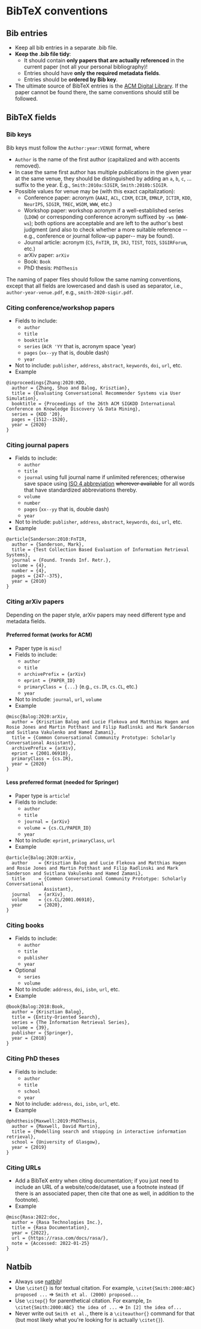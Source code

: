 # BibTeX conventions

## Bib entries

  * Keep all bib entries in a separate .bib file.
  * **Keep the .bib file tidy**: 
    - It should contain **only papers that are actually referenced** in the current paper (not all your personal bibliography)!
    - Entries should have **only the required metadata fields**.
    - Entries should be **ordered by Bib key**.
  * The ultimate source of BibTeX entries is the [ACM Digital Library](http://dl.acm.org/). If the paper cannot be found there, the same conventions should still be followed.

## BibTeX fields

### Bib keys

Bib keys must follow the `Author:year:VENUE` format, where

  * `Author` is the name of the first author (capitalized and with accents removed).
  * In case the same first author has multiple publications in the given year at the same venue, they should be distinguished by adding an `a`, `b`, `c`, ... suffix to the year. E.g., `Smith:2010a:SIGIR`, `Smith:2010b:SIGIR`.
  * Possible values for venue may be (with this exact capitalization):
    - Conference paper: acronym (`AAAI`, `ACL`, `CIKM`, `ECIR`, `EMNLP`, `ICTIR`, `KDD`, `NeurIPS`, `SIGIR`, `TREC`, `WSDM`, `WWW`, etc.)
    - Workshop paper: workshop acronym if a well-established series (`LDOW`) or corresponding conference acronym suffixed by `-ws` (`WWW-ws`); both options are acceptable and are left to the author's best judgment (and also to check whether a more suitable reference --e.g., conference or journal follow-up paper-- may be found).
    - Journal article: acronym (`CS`, `FnTIR`, `IR`, `IRJ`, `TIST`, `TOIS`, `SIGIRForum`, etc.)
    - arXiv paper: `arXiv`
    - Book: `Book`
    - PhD thesis: `PhDThesis`

The naming of paper files should follow the same naming conventions, except that all fields are lowercased and dash is used as separator, i.e., `author-year-venue.pdf`, e.g., `smith-2020-sigir.pdf`.

### Citing conference/workshop papers

  * Fields to include:
    - `author`
    - `title`
    - `booktitle`
    - `series` (`ACR 'YY` that is, acronym space 'year)
    - `pages` (`xx--yy` that is, double dash)
    - `year`
  * Not to include: `publisher`, `address`, `abstract`, `keywords`, `doi`, `url`, etc.
  * Example
  ```
  @inproceedings{Zhang:2020:KDD,
    author = {Zhang, Shuo and Balog, Krisztian},
    title = {Evaluating Conversational Recommender Systems via User Simulation},
    booktitle = {Proceedings of the 26th ACM SIGKDD International Conference on Knowledge Discovery \& Data Mining},
    series = {KDD '20},
    pages = {1512--1520},
    year = {2020}
  }
  ```

### Citing journal papers

  * Fields to include:
    - `author`
    - `title`
    - `journal` using full journal name if unlimited references; otherwise save space using [ISO 4 abbreviation](https://www.issn.org/services/online-services/access-to-the-ltwa/) ~~wherever available~~ for all words that have standardized abbreviations thereby. 
    - `volume`
    - `number`
    - `pages` (`xx--yy` that is, double dash)
    - `year`
  * Not to include: `publisher`, `address`, `abstract`, `keywords`, `doi`, `url`, etc.
  * Example
  ```
  @article{Sanderson:2010:FnTIR,
    author = {Sanderson, Mark},
    title = {Test Collection Based Evaluation of Information Retrieval Systems},
    journal = {Found. Trends Inf. Retr.},
    volume = {4},
    number = {4},
    pages = {247--375},
    year = {2010}
  }
  ```

### Citing arXiv papers

Depending on the paper style, arXiv papers may need different type and metadata fields.

#### Preferred format (works for ACM)

  * Paper type is `misc`!
  * Fields to include:
    - `author`
    - `title`
    - `archivePrefix = {arXiv}`
    - `eprint = {PAPER_ID}`
    - `primaryClass = {...}` (e.g., `cs.IR`, `cs.CL`, etc.)
    - `year`
  * Not to include: `journal`, `url`, `volume`
  * Example
  ```
  @misc{Balog:2020:arXiv,
    author = {Krisztian Balog and Lucie Flekova and Matthias Hagen and Rosie Jones and Martin Potthast and Filip Radlinski and Mark Sanderson and Svitlana Vakulenko and Hamed Zamani},
    title = {Common Conversational Community Prototype: Scholarly Conversational Assistant},
    archivePrefix = {arXiv},
    eprint = {2001.06910},
    primaryClass = {cs.IR},
    year = {2020}
  }
  ```  

#### Less preferred format (needed for Springer)

  * Paper type is `article`!
  * Fields to include:
    - `author`
    - `title`
    - `journal = {arXiv}`
    - `volume = {cs.CL/PAPER_ID}`
    - `year`
  * Not to include: `eprint`, `primaryClass`, `url`
  * Example
  ```
  @article{Balog:2020:arXiv,
    author    = {Krisztian Balog and Lucie Flekova and Matthias Hagen and Rosie Jones and Martin Potthast and Filip Radlinski and Mark Sanderson and Svitlana Vakulenko and Hamed Zamani},
    title     = {Common Conversational Community Prototype: Scholarly Conversational
                Assistant},
    journal   = {arXiv},
    volume    = {cs.CL/2001.06910},
    year      = {2020},
  }
  ```  

### Citing books

  * Fields to include:
    - `author`
    - `title`
    - `publisher`
    - `year`
  * Optional
    - `series`
    - `volume`
  * Not to include: `address`, `doi`, `isbn`, `url`, etc.
  * Example
  ```
  @book{Balog:2018:Book,
    author = {Krisztian Balog},
    title = {Entity-Oriented Search},
    series = {The Information Retrieval Series},
    volume = {39},
    publisher = {Springer},
    year = {2018}
  }
  ```

### Citing PhD theses

  * Fields to include:
    - `author`
    - `title`
    - `school`
    - `year`
  * Not to include: `address`, `doi`, `isbn`, `url`, etc.
  * Example
  ```
  @phdthesis{Maxwell:2019:PhDThesis,
    author = {Maxwell, David Martin},
    title = {Modelling search and stopping in interactive information retrieval},
    school = {University of Glasgow},
    year = {2019}
  }  
  ```

### Citing URLs

  * Add a BibTeX entry when citing documentation; if you just need to include an URL of a website/code/dataset, use a footnote instead (if there is an associated paper, then cite that one as well, in addition to the footnote).
  * Example
  ```
  @misc{Rasa:2022:doc,
    author = {Rasa Technologies Inc.},
    title = {Rasa Documentation},
    year = {2022},
    url = {https://rasa.com/docs/rasa/},
    note = {Accessed: 2022-01-25}
  }
  ```

## Natbib

  * Always use [natbib](https://www.overleaf.com/learn/latex/natbib_citation_styles)!
  * Use `\citet{}` is for textual citation. For example, `\citet{Smith:2000:ABC} proposed ...` => `Smith et al. (2000) proposed...`
  * Use `\citep{}` for parenthetical citation. For example, `In \citet{Smith:2000:ABC} the idea of ...` => `In [2] the idea of...`
  * Never write out `Smith et al.`, there is a `\citeauthor{}` command for that (but most likely what you're looking for is actually `\citet{}`).
